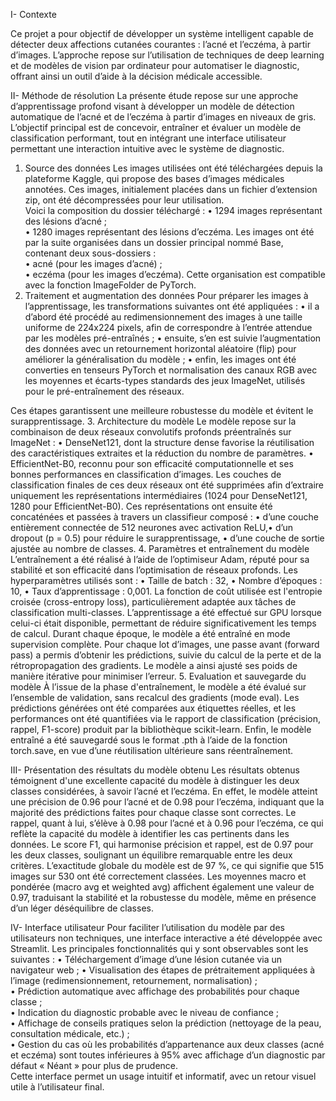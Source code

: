 I- Contexte

Ce projet a pour objectif de développer un système intelligent capable de détecter 
deux affections cutanées courantes : l’acné et l’eczéma, à partir d’images. 
L’approche repose sur l’utilisation de techniques de deep learning et de modèles 
de vision par ordinateur pour automatiser le diagnostic, offrant ainsi un outil 
d’aide à la décision médicale accessible. 

II- Méthode de résolution 
La présente étude repose sur une approche d’apprentissage profond visant à 
développer un modèle de détection automatique de l’acné et de l’eczéma à partir 
d’images en niveaux de gris. L’objectif principal est de concevoir, entraîner et 
évaluer un modèle de classification performant, tout en intégrant une interface 
utilisateur permettant une interaction intuitive avec le système de diagnostic. 
1. Source des données 
Les images utilisées ont été téléchargées depuis la plateforme Kaggle, qui 
propose des bases d’images médicales annotées. Ces images, initialement placées 
dans un fichier d’extension zip, ont été décompressées pour leur utilisation.  
Voici la composition du dossier téléchargé : 
• 1294 images représentant des lésions d’acné ;  
• 1280 images représentant des lésions d’eczéma. 
Les images ont été par la suite organisées dans un dossier principal nommé Base, 
contenant deux sous-dossiers :    
• acné (pour les images d’acné) ;  
• eczéma (pour les images d’eczéma). 
Cette organisation est compatible avec la fonction ImageFolder de PyTorch.
2. Traitement et augmentation des données 
Pour préparer les images à l’apprentissage, les transformations suivantes ont 
été appliquées : 
• il a d’abord été procédé au redimensionnement des images à une taille 
uniforme de 224x224 pixels, afin de correspondre à l’entrée attendue par 
les modèles pré-entraînés ; 
• ensuite, s’en est suivie l’augmentation des données avec un retournement 
horizontal aléatoire (flip) pour améliorer la généralisation du modèle ; 
• enfin, les images ont été converties en tenseurs PyTorch et normalisation 
des canaux RGB avec les moyennes et écarts-types standards des jeux 
ImageNet, utilisés pour le pré-entraînement des réseaux. 
 
Ces étapes garantissent une meilleure robustesse du modèle et évitent le 
surapprentissage. 
3. Architecture du modèle 
Le modèle repose sur la combinaison de deux réseaux convolutifs profonds 
préentraînés sur ImageNet : 
• DenseNet121, dont la structure dense favorise la réutilisation des 
caractéristiques extraites et la réduction du nombre de paramètres. 
• EfficientNet-B0, reconnu pour son efficacité computationnelle et ses 
bonnes performances en classification d’images. 
Les couches de classification finales de ces deux réseaux ont été supprimées afin 
d’extraire uniquement les représentations intermédiaires (1024 pour 
DenseNet121, 1280 pour EfficientNet-B0). Ces représentations ont ensuite été 
concaténées et passées à travers un classifieur composé : 
• d’une couche entièrement connectée de 512 neurones avec activation 
ReLU,• d’un dropout (p = 0.5) pour réduire le surapprentissage, 
• d’une couche de sortie ajustée au nombre de classes. 
4. Paramètres et entraînement du modèle  
L’entraînement a été réalisé à l’aide de l’optimiseur Adam, réputé pour sa 
stabilité et son efficacité dans l’optimisation de réseaux profonds. Les 
hyperparamètres utilisés sont : 
• Taille de batch : 32, 
• Nombre d’époques : 10, 
• Taux d’apprentissage : 0,001. 
La fonction de coût utilisée est l'entropie croisée (cross-entropy loss), 
particulièrement adaptée aux tâches de classification multi-classes. 
L’apprentissage a été effectué sur GPU lorsque celui-ci était disponible, 
permettant de réduire significativement les temps de calcul. 
Durant chaque époque, le modèle a été entraîné en mode supervision complète. 
Pour chaque lot d’images, une passe avant (forward pass) a permis d’obtenir les 
prédictions, suivie du calcul de la perte et de la rétropropagation des gradients. 
Le modèle a ainsi ajusté ses poids de manière itérative pour minimiser l’erreur. 
5. Evaluation et sauvegarde du modèle 
À l’issue de la phase d'entraînement, le modèle a été évalué sur l’ensemble de 
validation, sans recalcul des gradients (mode eval). Les prédictions générées ont 
été comparées aux étiquettes réelles, et les performances ont été quantifiées via 
le rapport de classification (précision, rappel, F1-score) produit par la 
bibliothèque scikit-learn. 
Enfin, le modèle entraîné a été sauvegardé sous le format .pth à l’aide de la 
fonction torch.save, en vue d’une réutilisation ultérieure sans réentraînement. 

III- Présentation des résultats du modèle obtenu 
Les résultats obtenus témoignent d'une excellente capacité du modèle à 
distinguer les deux classes considérées, à savoir l’acné et l’eczéma. En effet, le 
modèle atteint une précision de 0.96 pour l’acné et de 0.98 pour l’eczéma, 
indiquant que la majorité des prédictions faites pour chaque classe sont 
correctes. Le rappel, quant à lui, s’élève à 0.98 pour l’acné et à 0.96 pour 
l’eczéma, ce qui reflète la capacité du modèle à identifier les cas pertinents dans 
les données. Le score F1, qui harmonise précision et rappel, est de 0.97 pour les 
deux classes, soulignant un équilibre remarquable entre les deux critères. 
L’exactitude globale du modèle est de 97 %, ce qui signifie que 515 images sur 
530 ont été correctement classées. Les moyennes macro et pondérée (macro avg 
et weighted avg) affichent également une valeur de 0.97, traduisant la stabilité et 
la robustesse du modèle, même en présence d’un léger déséquilibre de classes. 

IV- Interface utilisateur 
Pour faciliter l’utilisation du modèle par des utilisateurs non techniques, une 
interface interactive a été développée avec Streamlit. 
Les principales fonctionnalités qui y sont observables sont les suivantes : 
• Téléchargement d’image d’une lésion cutanée via un navigateur web ; 
• Visualisation des étapes de prétraitement appliquées à l’image 
(redimensionnement, retournement, normalisation) ;  
• Prédiction automatique avec affichage des probabilités pour chaque 
classe ;  
• Indication du diagnostic probable avec le niveau de confiance ;  
• Affichage de conseils pratiques selon la prédiction (nettoyage de la peau, 
consultation médicale, etc.) ;  
• Gestion du cas où les probabilités d’appartenance aux deux classes (acné 
et eczéma) sont toutes inférieures  à 95% avec affichage d’un diagnostic 
par défaut « Néant » pour plus de prudence.  
Cette interface permet un usage intuitif et informatif, avec un retour visuel utile 
à l’utilisateur final.
